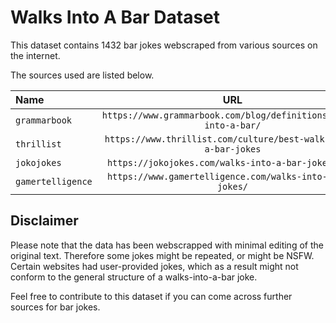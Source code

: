# Walks Into A Bar Dataset

This dataset contains 1432 bar jokes webscraped from various sources on the internet.

The sources used are listed below.

|   **Name**    | **URL** |
|:--------------|:-------:|
| `grammarbook`     | `https://www.grammarbook.com/blog/definitions/walks-into-a-bar/` |
| `thrillist`       | `https://www.thrillist.com/culture/best-walks-into-a-bar-jokes`  |
| `jokojokes`       | `https://jokojokes.com/walks-into-a-bar-jokes.html`              |
| `gamertelligence` | `https://www.gamertelligence.com/walks-into-a-bar-jokes/`        |


## Disclaimer

Please note that the data has been webscrapped with minimal editing of the original text.
Therefore some jokes might be repeated, or might be NSFW. Certain websites had user-provided jokes, which as a result might not conform to the general structure of a walks-into-a-bar joke.

Feel free to contribute to this dataset if you can come across further sources for bar jokes.
